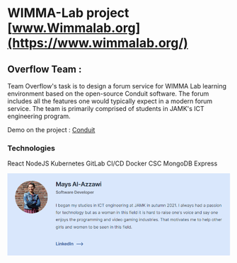 # WIMMA-Lab project  [www.Wimmalab.org](https://www.wimmalab.org/) 
## Overflow Team :
Team Overflow's task is to design a forum service for WIMMA Lab learning environment based on the open-source Conduit software. The forum includes all the features one would typically expect in a modern forum service. The team is primarily comprised of students in JAMK's ICT engineering program.

Demo on the project : [Conduit](https://test.conduit.wimmalab.org/)
### Technologies
React
NodeJS
Kubernetes
GitLab CI/CD
Docker
CSC
MongoDB
Express

![](cart.png)
